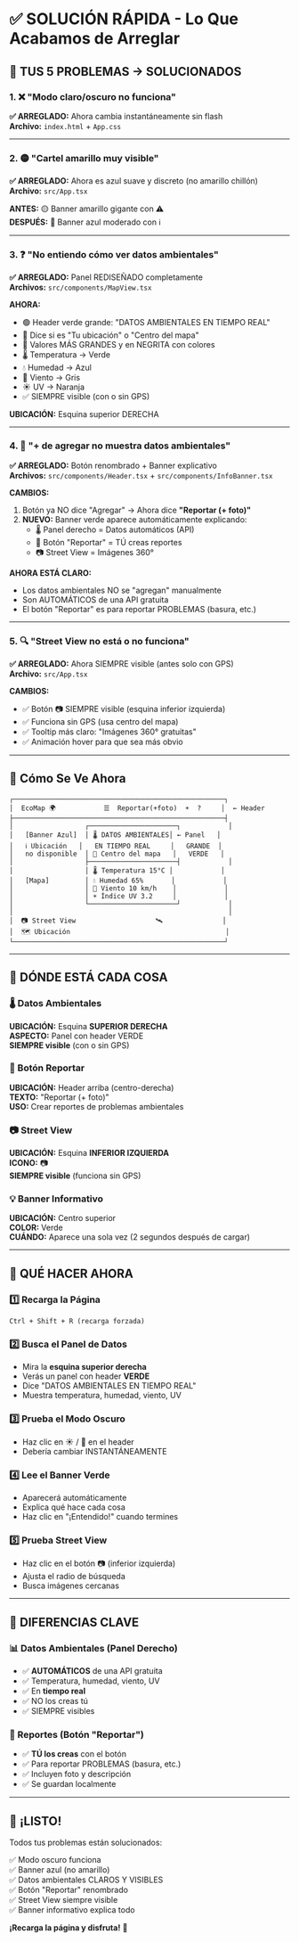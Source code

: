 # ✅ SOLUCIÓN RÁPIDA - Lo Que Acabamos de Arreglar

## 🎯 TUS 5 PROBLEMAS → SOLUCIONADOS

### 1. ❌ "Modo claro/oscuro no funciona"

**✅ ARREGLADO:** Ahora cambia instantáneamente sin flash  
**Archivo:** `index.html` + `App.css`

---

### 2. 🟡 "Cartel amarillo muy visible"

**✅ ARREGLADO:** Ahora es azul suave y discreto (no amarillo chillón)  
**Archivo:** `src/App.tsx`

**ANTES:** 🟡 Banner amarillo gigante con ⚠️  
**DESPUÉS:** 🔵 Banner azul moderado con ℹ️

---

### 3. ❓ "No entiendo cómo ver datos ambientales"

**✅ ARREGLADO:** Panel REDISEÑADO completamente  
**Archivos:** `src/components/MapView.tsx`

**AHORA:**

- 🟢 Header verde grande: "DATOS AMBIENTALES EN TIEMPO REAL"
- 📍 Dice si es "Tu ubicación" o "Centro del mapa"
- 🔢 Valores MÁS GRANDES y en NEGRITA con colores
- 🌡️ Temperatura → Verde
- 💧 Humedad → Azul
- 💨 Viento → Gris
- ☀️ UV → Naranja
- ✅ SIEMPRE visible (con o sin GPS)

**UBICACIÓN:** Esquina superior DERECHA

---

### 4. 🤔 "+ de agregar no muestra datos ambientales"

**✅ ARREGLADO:** Botón renombrado + Banner explicativo  
**Archivos:** `src/components/Header.tsx` + `src/components/InfoBanner.tsx`

**CAMBIOS:**

1. Botón ya NO dice "Agregar" → Ahora dice **"Reportar (+ foto)"**
2. **NUEVO:** Banner verde aparece automáticamente explicando:
   - 🌡️ Panel derecho = Datos automáticos (API)
   - 📝 Botón "Reportar" = TÚ creas reportes
   - 📷 Street View = Imágenes 360°

**AHORA ESTÁ CLARO:**

- Los datos ambientales NO se "agregan" manualmente
- Son AUTOMÁTICOS de una API gratuita
- El botón "Reportar" es para reportar PROBLEMAS (basura, etc.)

---

### 5. 🔍 "Street View no está o no funciona"

**✅ ARREGLADO:** Ahora SIEMPRE visible (antes solo con GPS)  
**Archivo:** `src/App.tsx`

**CAMBIOS:**

- ✅ Botón 📷 SIEMPRE visible (esquina inferior izquierda)
- ✅ Funciona sin GPS (usa centro del mapa)
- ✅ Tooltip más claro: "Imágenes 360° gratuitas"
- ✅ Animación hover para que sea más obvio

---

## 🎨 Cómo Se Ve Ahora

```
┌─────────────────────────────────────────────────────┐
│  EcoMap 🌍            ☰  Reportar(+foto)  ☀️  ?     │  ← Header
├─────────────────────────────────────────────────────┤
│                  ┌──────────────────────┐            │
│   [Banner Azul]  │ 🌡️ DATOS AMBIENTALES│ ← Panel   │
│   ℹ️ Ubicación   │   EN TIEMPO REAL     │   GRANDE  │
│   no disponible  │ 📍 Centro del mapa   │   VERDE   │
│                  ├──────────────────────┤            │
│                  │ 🌡️ Temperatura 15°C │            │
│   [Mapa]         │ 💧 Humedad 65%       │            │
│                  │ 💨 Viento 10 km/h    │            │
│                  │ ☀️ Índice UV 3.2     │            │
│                  └──────────────────────┘            │
│                                                      │
│  📷 Street View                    🛰️               │
│  🗺️ Ubicación                                       │
└─────────────────────────────────────────────────────┘
```

---

## 📍 DÓNDE ESTÁ CADA COSA

### 🌡️ Datos Ambientales

**UBICACIÓN:** Esquina **SUPERIOR DERECHA**  
**ASPECTO:** Panel con header VERDE  
**SIEMPRE visible** (con o sin GPS)

### 📝 Botón Reportar

**UBICACIÓN:** Header arriba (centro-derecha)  
**TEXTO:** "Reportar (+ foto)"  
**USO:** Crear reportes de problemas ambientales

### 📷 Street View

**UBICACIÓN:** Esquina **INFERIOR IZQUIERDA**  
**ICONO:** 📷  
**SIEMPRE visible** (funciona sin GPS)

### 💡 Banner Informativo

**UBICACIÓN:** Centro superior  
**COLOR:** Verde  
**CUÁNDO:** Aparece una sola vez (2 segundos después de cargar)

---

## 🚀 QUÉ HACER AHORA

### 1️⃣ Recarga la Página

```
Ctrl + Shift + R (recarga forzada)
```

### 2️⃣ Busca el Panel de Datos

- Mira la **esquina superior derecha**
- Verás un panel con header **VERDE**
- Dice "DATOS AMBIENTALES EN TIEMPO REAL"
- Muestra temperatura, humedad, viento, UV

### 3️⃣ Prueba el Modo Oscuro

- Haz clic en ☀️ / 🌙 en el header
- Debería cambiar INSTANTÁNEAMENTE

### 4️⃣ Lee el Banner Verde

- Aparecerá automáticamente
- Explica qué hace cada cosa
- Haz clic en "¡Entendido!" cuando termines

### 5️⃣ Prueba Street View

- Haz clic en el botón 📷 (inferior izquierda)
- Ajusta el radio de búsqueda
- Busca imágenes cercanas

---

## 💬 DIFERENCIAS CLAVE

### 📊 Datos Ambientales (Panel Derecho)

- ✅ **AUTOMÁTICOS** de una API gratuita
- ✅ Temperatura, humedad, viento, UV
- ✅ En **tiempo real**
- ✅ NO los creas tú
- ✅ SIEMPRE visibles

### 📝 Reportes (Botón "Reportar")

- ✅ **TÚ los creas** con el botón
- ✅ Para reportar PROBLEMAS (basura, etc.)
- ✅ Incluyen foto y descripción
- ✅ Se guardan localmente

---

## 🎉 ¡LISTO!

Todos tus problemas están solucionados:

✅ Modo oscuro funciona  
✅ Banner azul (no amarillo)  
✅ Datos ambientales CLAROS Y VISIBLES  
✅ Botón "Reportar" renombrado  
✅ Street View siempre visible  
✅ Banner informativo explica todo

**¡Recarga la página y disfruta!** 🚀
